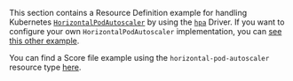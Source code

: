 This section contains a Resource Definition example for handling Kubernetes [`HorizontalPodAutoscaler`](https://kubernetes.io/docs/tasks/run-application/horizontal-pod-autoscale/) by using the [`hpa`](https://developer.humanitec.com/integration-and-extensions/drivers/k8-drivers/horizontal-pod-autoscaler/) Driver. If you want to configure your own `HorizontalPodAutoscaler` implementation, you can [see this other example](https://developer.humanitec.com/examples/resource-definitions/template-driver/horizontalpodautoscaler/).

You can find a Score file example using the `horizontal-pod-autoscaler` resource type [here](https://developer.humanitec.com/examples/score/horizontalpodautoscaler/).